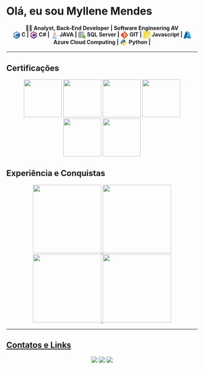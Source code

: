 # **Olá, eu sou Myllene Mendes**

<div align="center">
    <b> 👩‍💻 Analyst, Back-End Developer | Software Engineering AV </b>
</div>
<div align="center">
    <b> <img align="center" alt="logo-C" height="20" width="20" src="https://raw.githubusercontent.com/devicons/devicon/master/icons/c/c-original.svg"> C |
      <img align="center" alt="logo-Csharp" height="20" width="20" src="https://raw.githubusercontent.com/devicons/devicon/master/icons/csharp/csharp-original.svg"> C# | 
      <img align="center" alt="logo-java" height="20" width="20" src="https://raw.githubusercontent.com/devicons/devicon/master/icons/java/java-original.svg"> JAVA | 
      <img align="center" alt="logo-sql" height="20" width="20" src="https://github.com/devicons/devicon/blob/master/icons/sqldeveloper/sqldeveloper-original.svg"> SQL Server |
      <img align="center" alt="logo-git" height="20" width="20" src="https://github.com/devicons/devicon/blob/master/icons/git/git-original.svg"> GIT |
      <img align="center" alt="logo-Js" height="20" width="20" src="https://raw.githubusercontent.com/devicons/devicon/master/icons/javascript/javascript-plain.svg"> Javascript | 
      <img alt="azure-logo" align="center" height="20" width="20" src="https://raw.githubusercontent.com/devicons/devicon/master/icons/azure/azure-original.svg"> Azure Cloud Computing | 
      <img align="center" alt="logo-py" height="20" width="20" src="https://raw.githubusercontent.com/devicons/devicon/master/icons/python/python-original.svg"> Python |
    </b>
</div>

-----------------
## **Certificações**
<div align="center">
    <a href="https://learn.microsoft.com/pt-br/users/myllenefms/credentials/98aa138d7afb124b" target="_blank"><img src="https://images.credly.com/size/100x100/images/be8fcaeb-c769-4858-b567-ffaaa73ce8cf/image.png" width="100" height="100"></a>
    <a href="https://learn.microsoft.com/pt-br/users/myllenefms/credentials/6b45936506a0a6c9" target="_blank"><img src="https://images.credly.com/size/99x99/images/70eb1e3f-d4de-4377-a062-b20fb29594ea/azure-data-fundamentals-600x600.png" width="100" height="100"></a>
    <a href="https://learn.microsoft.com/pt-br/users/myllenefms/credentials/55d77fea6654c36" target="_blank"><img src="https://consultabd.wordpress.com/wp-content/uploads/2021/05/ai900_00.png" width="100" height="100"></a>
    <a href="https://www.credly.com/badges/daba0485-ff17-466b-bade-8f3fe3b99a63/public_url" target="_blank"><img src="https://images.credly.com/size/100x100/images/787c11c7-306d-43a5-9fe7-bd3b8e7886e6/image.png" width="100" height="100"></a>
    <a href="https://www.credly.com/badges/d25cdf11-2c4b-46c8-90eb-8a0e7f563f1e/public_url" target="_blank"><img src="https://images.credly.com/size/100x100/images/02385bfc-b8e3-46b0-a005-c4c354eff100/image.png" width="100" height="100"></a>
    <a href="https://www.credly.com/badges/6149eca7-6810-4a9c-99ef-687d4b60283c/public_url" target="_blank"><img src="https://images.credly.com/size/340x340/images/f28a92f1-2837-4770-add0-70008be15e89/image.png" width="100" height="100"></a>
</div>

## **Experiência e Conquistas** 
<div align="center">
  <a href="https://github.com/myllenemendes/myllenemendes">
  <img height="180" width="180" src="https://hermes.digitalinnovation.one/tracks/94bed9ab-616c-4982-8a98-a6150ece419c.png"/>
  <img height="180" width="180" src="https://cdn.worldvectorlogo.com/logos/albert-einstein.svg"/>
  <img height="180" width="180" src="https://triibo.com.br/wp-content/uploads/2022/05/Mapfre-Logo.png"/>
    <a href="https://www.linkedin.com/posts/myllenefms_togetherwecelebrateus-promotion-decolatech-activity-7203471725982879745-_WqZ?utm_source=share&utm_medium=member_desktop">
    <img height="180" width="180" src="https://media.licdn.com/dms/image/v2/D562DAQH2An49OWhEwg/profile-treasury-image-shrink_800_800/profile-treasury-image-shrink_800_800/0/1719361580301?e=1729278000&v=beta&t=5mSbX-CBdHOMQEcWdem-63001VgDkZyMgQRWMajqc90"/>
</div>

------------
## **Contatos e Links**

<div align="center">
    <a href="mailto:myllene.mendes@avanade.com" target="_blank"><img src="https://img.shields.io/badge/Outlook-005FF9?style=for-the-badge&logo=mailboxdotorg&logoColor=white"></a>
    <a href="https://www.linkedin.com/in/myllenefms/" target="_blank"><img src="https://img.shields.io/badge/LinkedIn-0077B5?style=for-the-badge&logo=linkedin&logoColor=white"></a>
    <a href="https://github.com/myllenefms/myllenefms" target="_blank"><img src="https://img.shields.io/badge/GitHub-181717?style=for-the-badge&logo=github&logoColor=white"></a>
</div>
